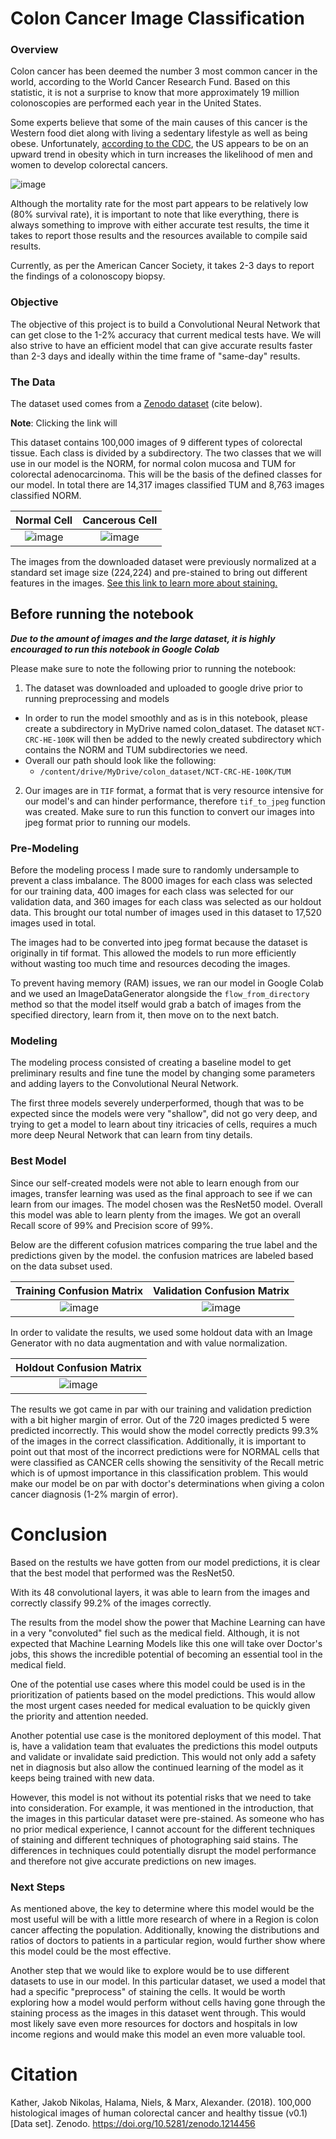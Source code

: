 # Colon Cancer Image Classification

### Overview ###

Colon cancer has been deemed the number 3 most common cancer in the world, according to the World Cancer Research Fund. Based on this statistic, it is not a surprise to know that more approximately 19 million colonoscopies are performed each year in the United States.

Some experts believe that some of the main causes of this cancer is the Western food diet along with living a sedentary lifestyle as well as being obese. Unfortunately, [according to the CDC](https://www.cdc.gov/nchs/products/databriefs/db360.htm), the US appears to be on an upward trend in obesity which in turn increases the likelihood of men and women to develop colorectal cancers.

![image](https://user-images.githubusercontent.com/70984749/131425635-edd8270d-e639-4c13-bbe8-a5e4aa332748.png)


Although the mortality rate for the most part appears to be relatively low (80% survival rate), it is important to note that like everything, there is always something to improve with either accurate test results, the time it takes to report those results and the resources available to compile said results.

Currently, as per the American Cancer Society, it takes 2-3 days to report the findings of a colonoscopy biopsy.

### Objective ###
The objective of this project is to build a Convolutional Neural Network that can get close to the 1-2% accuracy that current medical tests have. We will also strive to have an efficient model that can give accurate results faster than 2-3 days and ideally within the time frame of "same-day" results.

### The Data ###

The dataset used comes from a [Zenodo dataset](https://zenodo.org/record/1214456/files/NCT-CRC-HE-100K.zip?download=1) (cite below).

**Note**: Clicking the link will 

This dataset contains 100,000 images of 9 different types of colorectal tissue. Each class is divided by a subdirectory. The two classes that we will use in our model is the NORM, for normal colon mucosa and TUM for colorectal adenocarcinoma. This will be the basis of the defined classes for our model. In total there are 14,317 images classified TUM and 8,763 images classified NORM.

**Normal Cell**           |  **Cancerous Cell**
:-------------------------:|:-------------------------:
![image](https://user-images.githubusercontent.com/70984749/130335104-b5165de1-962b-475f-a137-c1d15c192ba8.png) |  ![image](https://user-images.githubusercontent.com/70984749/130335475-9683486a-66c7-45f6-b9c4-1561e272e81c.png)

The images from the downloaded dataset were previously normalized at a standard set image size (224,224) and pre-stained to bring out different features in the images. [See this link to learn more about staining.](https://serc.carleton.edu/microbelife/research_methods/microscopy/index.html#:~:text=Cell%20staining%20is%20a%20technique,wall%2C%20or%20the%20entire%20cell.) 

## Before running the notebook ##

_**Due to the amount of images and the large dataset, it is highly encouraged to run this notebook in Google Colab**_

Please make sure to note the following prior to running the notebook:

1. The dataset was downloaded and uploaded to google drive prior to running preprocessing and models
  - In order to run the model smoothly and as is in this notebook, please create a subdirectory in MyDrive named colon_dataset. The dataset `NCT-CRC-HE-100K` will then be added to the newly created subdirectory which contains the NORM and TUM subdirectories we need.
  - Overall our path should look like the following:
    - `/content/drive/MyDrive/colon_dataset/NCT-CRC-HE-100K/TUM`
2. Our images are in `TIF` format, a format that is very resource intensive for our model's and can hinder performance, therefore `tif_to_jpeg` function was created. Make sure to run this function to convert our images into jpeg format prior to running our models.

### Pre-Modeling ###

Before the modeling process I made sure to randomly undersample to prevent a class imbalance. The 8000 images for each class was selected for our training data, 400 images for each class was selected for our validation data, and 360 images for each class was selected as our holdout data. This brought our total number of images used in this dataset to 17,520 images used in total.

The images had to be converted into jpeg format because the dataset is originally in tif format. This allowed the models to run more efficiently without wasting too much time and resources decoding the images.

To prevent having memory (RAM) issues, we ran our model in Google Colab and we used an ImageDataGenerator alongside the `flow_from_directory` method so that the model itself would grab a batch of images from the specified directory, learn from it, then move on to the next batch. 

### Modeling ###

The modeling process consisted of creating a baseline model to get preliminary results and fine tune the model by changing some parameters and adding layers to the Convolutional Neural Network.

The first three models severely underperformed, though that was to be expected since the models were very "shallow", did not go very deep, and trying to get a model to learn about tiny itricacies of cells, requires a much more deep Neural Network that can learn from tiny details.

### Best Model ###

Since our self-created models were not able to learn enough from our images, transfer learning was used as the final approach to see if we can learn from our images. The model chosen was the ResNet50 model. Overall this model was able to learn plenty from the images. We got an overall Recall score of 99% and Precision score of 99%.

Below are the different cofusion matrices comparing the true label and the predictions given by the model. the confusion matrices are labeled based on the data subset used.

**Training Confusion Matrix**             |  **Validation Confusion Matrix**
:-------------------------:|:-------------------------:
![image](https://user-images.githubusercontent.com/70984749/130340701-c5054fa9-6502-4abb-be6b-8926a37d7ebc.png) |  ![image](https://user-images.githubusercontent.com/70984749/130340704-b7962f82-4db1-48cf-9ced-0b1c1711c367.png)

In order to validate the results, we used some holdout data with an Image Generator with no data augmentation and with value normalization. 

**Holdout Confusion Matrix** |
:-----------------:|
![image](https://user-images.githubusercontent.com/70984749/130364024-9864e94a-e5b8-4c19-b7a9-70258eb490b8.png)|

The results we got came in par with our training and validation prediction with a bit higher margin of error. Out of the 720 images predicted 5 were predicted incorrectly. This would show the model correctly predicts 99.3% of the images in the correct classification. Additionally, it is important to point out that most of the incorrect predictions were for NORMAL cells that were classified as CANCER cells showing the sensitivity of the Recall metric which is of upmost importance in this classification problem. This would make our model be on par with doctor's determinations when giving a colon cancer diagnosis (1-2% margin of error).

# Conclusion #

Based on the restults we have gotten from our model predictions, it is clear that the best model that performed was the ResNet50.

With its 48 convolutional layers, it was able to learn from the images and correctly classify 99.2% of the images correctly.

The results from the model show the power that Machine Learning can have in a very "convoluted" fiel such as the medical field. Although, it is not expected that Machine Learning Models like this one will take over Doctor's jobs, this shows the incredible potential of becoming an essential tool in the medical field.

One of the potential use cases where this model could be used is in the prioritization of patients based on the model predictions. This would allow the most urgent cases needed for medical evaluation to be quickly given the priority and attention needed.

Another potential use case is the monitored deployment of this model. That is, have a validation team that evaluates the predictions this model outputs and validate or invalidate said prediction. This would not only add a safety net in diagnosis but also allow the continued learning of the model as it keeps being trained with new data.

However, this model is not without its potential risks that we need to take into consideration. For example, it was mentioned in the introduction, that the images in this particular dataset were pre-stained. As someone who has no prior medical experience, I cannot account for the different techniques of staining and different techniques of photographing said stains. The differences in techniques could potentially disrupt the model performance and therefore not give accurate predictions on new images.

### Next Steps ###

As mentioned above, the key to determine where this model would be the most useful will be with a little more research of where in a Region is colon cancer affecting the population. Additionally, knowing the distributions and ratios of doctors to patients in a particular region, would further show where this model could be the most effective.

Another step that we would like to explore would be to use different datasets to use in our model. In this particular dataset, we used a model that had a specific "preprocess" of staining the cells. It would be worth exploring how a model would perform without cells having gone through the staining process as the images in this dataset went through. This would most likely save even more resources for doctors and hospitals in low income regions and would make this model an even more valuable tool.

# Citation #

Kather, Jakob Nikolas, Halama, Niels, & Marx, Alexander. (2018). 100,000 histological images of human colorectal cancer and healthy tissue (v0.1) [Data set]. Zenodo. https://doi.org/10.5281/zenodo.1214456
